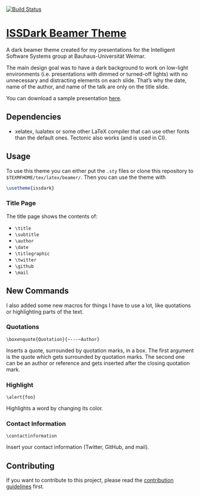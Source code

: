 [![Build Status](https://travis-ci.com/NicolaiRuckel/issdark-beamer-theme.svg?branch=master)](https://travis-ci.com/NicolaiRuckel/issdark-beamer-theme)

# [ISSDark Beamer Theme](https://github.com/NicolaiRuckel/issdark-beamer-theme)
A dark beamer theme created for my presentations for the Intelligent Software
Systems group at Bauhaus-Universität Weimar.

The main design goal was to have a dark background to work on low-light
environments (i.e. presentations with dimmed or turned-off lights) with no
unnecessary and distracting elements on each slide. That’s why the date, name of
the author, and name of the talk are only on the title slide.

You can download a sample presentation
[here][sample presentation].

## Dependencies

* xelatex, lualatex or some other LaTeX compiler that can use other fonts than
  the default ones. Tectonic also works (and is used in CI).

## Usage

To use this theme you can either put the `.sty` files or clone this repository
to `$TEXMFHOME/tex/latex/beamer/`. Then you can use the theme with

```tex
\usetheme{issdark}
```

### Title Page

The title page shows the contents of:

* `\title`
* `\subtitle`
* `\author`
* `\date`
* `\titlegraphic`
* `\twitter`
* `\github`
* `\mail`

## New Commands

I also added some new macros for things I have to use a lot, like quotations or
highlighting parts of the text.

### Quotations

`\boxenquote{Quotation}{~---~Author}`

Inserts a quote, surrounded by quotation marks, in a box.
The first argument is the quote which gets surrounded by quotation marks.
The second one can be an author or reference and gets inserted after the
closing quotation mark.

### Highlight

`\alert{foo}`

Highlights a word by changing its color.

### Contact Information

`\contactinformation`

Insert your contact information (Twitter, GitHub, and mail).

## Contributing

If you want to contribute to this project, please read the [contribution
guidelines](CONTRIBUTING.md) first.


[sample presentation]: https://github.com/NicolaiRuckel/issdark-beamer-theme/releases/latest
